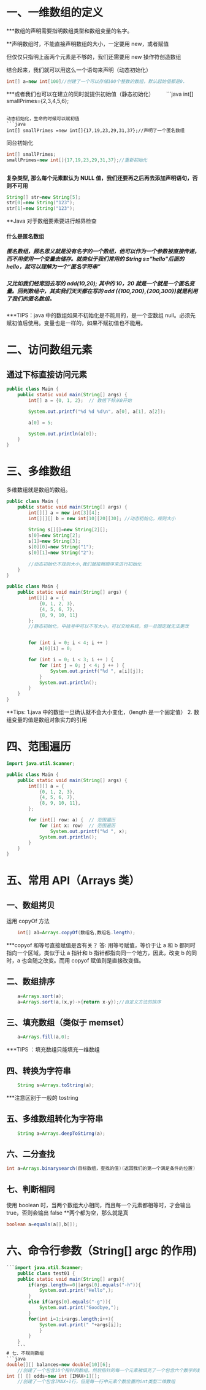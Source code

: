 # 一、一维数组的定义
***数组的声明需要指明数组类型和数组变量的名字。

**声明数组时，不能直接声明数组的大小，一定要用 new，或者赋值

但仅仅只指明上面两个元素是不够的，我们还需要用 new 操作符创造数组

结合起来，我们就可以用这么一个语句来声明（动态初始化）
```java
int[] a=new int[100]//创建了一个可以存储100个整数的数组，默认起始值都是0.
```

***或者我们也可以在建立的同时就提供初始值（静态初始化）
　　```java
int[] smallPrimes={2,3,4,5,6};
```

动态初始化，生命的时候可以赋初值
```java
int[] smallPrimes =new int[]{17,19,23,29,31,37};//声明了一个匿名数组
```
同台初始化
```java
int[] smallPrimes;
smallPrimes=new int[]{17,19,23,29,31,37};//重新初始化
```
```
```
**复杂类型, 那么每个元素默认为 NULL 值，我们还要再之后再去添加声明语句，否则不可用**
```java
String[] str=new String[5];
str[0]=new String("123");
str[1]=new String("123");
```
**Java 对于数组要素要进行越界检查

#### 什么是匿名数组
##### 匿名数组，顾名思义就是没有名字的一个数组，他可以作为一个参数被直接传递，而不用使用一个变量去储存。就类似于我们常用的 String s="hello"后面的 hello，就可以理解为一个“匿名字符串”
##### 又比如我们经常回去写的 add(10,20); 其中的 10，20 就是一个就是一个匿名变量。回到数组中，其实我们天天都在写的 add ({100,200},{200,300})就是利用了我们的匿名数组。
***TIPS：java 中的数组如果不初始化是不能用的，是一个空数组 null。必须先赋初值后使用。变量也是一样的，如果不赋初值也不能用。

# 二、访问数组元素
## 通过下标直接访问元素
```java
public class Main {
    public static void main(String[] args) {
        int[] a = {0, 1, 2};  // 数组下标从0开始

        System.out.printf("%d %d %d\n", a[0], a[1], a[2]);

        a[0] = 5;

        System.out.println(a[0]);
    }
}
```

# 三、多维数组
多维数组就是数组的数组。
```java
public class Main {
    public static void main(String[] args) {
        int[][] a = new int[3][4];
        int[][][] b = new int[10][20][30]; //动态初始化，规则大小
        
        String s[][]=new String[2][];
        s[0]=new String[2];
        s[1]=new String[3];
        s[0][0]=new String("1");
        s[0][1]=new String("2");
        
        //动态初始化不规则大小,我们就按照顺序来进行初始化
    }
}
```
```java
public class Main {
    public static void main(String[] args) {
        int[][] a = {           
            {0, 1, 2, 3},       
            {4, 5, 6, 7},      
            {8, 9, 10, 11}      
        };
        //静态初始化，中括号中可以不写大小，可以交给系统，但一旦固定就无法更改


        for (int i = 0; i < 4; i ++ )  
            a[0][i] = 0;

        for (int i = 0; i < 3; i ++ ) {  
            for (int j = 0; j < 4; j ++ ) {
                System.out.printf("%d ", a[i][j]);
            }
            System.out.println();
        }
    }
}
```
**Tips: 
1.java 中的数组一旦确认就不会大小变化，（length 是一个固定值）
2. 数组变量的值是数组对象实力的引用

# 四、范围遍历
```java
import java.util.Scanner;

public class Main {
    public static void main(String[] args) {
        int[][] a = {
            {0, 1, 2, 3},
            {4, 5, 6, 7},
            {8, 9, 10, 11},
        };

        for (int[] row: a) {  // 范围遍历
            for (int x: row)  // 范围遍历
                System.out.printf("%d ", x);
            System.out.println();
        }
    }
}
```
# 五、常用 API（Arrays 类）
## 一、数组拷贝
运用 copyOf 方法
```java
	int[] a1=Arrays.copyOf(数组名,数组名.length);
```
***copyof 和等号直接赋值是否有关？
答: 用等号赋值，等价于让 a 和 b 都同时指向一个区域，类似于让 a 指针和 b 指针都指向同一个地方，因此，改变 b 的同时，a 也会随之改变。而用 copyof 赋值则是直接改变值。

## 二、数组排序
```java
	a=Arrays.sort(a);
	a=Arrays.sort(a,(x,y)->{return x-y});//自定义方法的排序
```
## 三、填充数组（类似于 memset）
```java
	a=Arrays.fill(a,0);
```
***TIPS ：填充数组只能填充一维数组

## 四、转换为字符串
```java
	String s=Arrays.toString(a);
```
***注意区别于一般的 tostring

## 五、多维数组转化为字符串
```java
	String a=Arrays.deepToStirng(a);
```

## 六、二分查找
```java
int a=Arrays.binarysearch(目标数组，查找的值)(返回我们的第一个满足条件的位置)
```

## 七、判断相同
使用 boolean 时，当两个数组大小相同，而且每一个元素都相等时，才会输出 true，否则会输出 false
**两个都为空，那么就是真
```java
boolean a=equals(a[],b[]);
```
# 六、命令行参数（String[] argc 的作用)
	
```java
```import java.util.Scanner;
	public class test01 {
	public static void main(String[] args){
		if(args.length==0||args[0].equals("-h")){
			System.out.print("Hello",);
		}
		else if(args[0].equals("-g")){
			System.out.print("Goodbye,");
		}
		for(int i=1;i<args.length;i++){
			System.out.print(" "+args[i]);
			}
		}
	}
	```
# 七、不规则数组
```java
double[][] balances=new double[10][6];
	//创建了一个包含10个指针的数组，然后指针的每一个元素被填充了一个包含六个数字的数组
int [] [] odds=new int [IMAX+1][];
	//创建了一个包含IMAX+1行，但是每一行中元素个数位置的int类型二维数组

